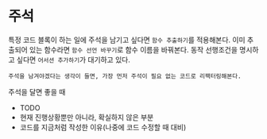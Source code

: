 # 주석

특정 코드 블록이 하는 일에 주석을 남기고 싶다면 `함수 추출하기`를 적용해본다. 이미 추출되어 있는 함수라면 `함수 선언 바꾸기`로 함수 이름을 바꿔본다. 동작 선행조건을 명시하고 싶다면 `어서션 추가하기`가 대기하고 있다.

`주석을 남겨야겠다는 생각이 들면, 가장 먼저 주석이 필요 없는 코드로 리팩터링해본다.`

주석을 달면 좋을 때

-   TODO
-   현재 진행상황뿐만 아니라, 확실하지 않은 부분
-   코드를 지금처럼 작성한 이유(나중에 코드 수정할 때 대비)
